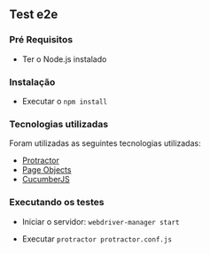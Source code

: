 ## Test e2e

### Pré Requisitos

- Ter o Node.js instalado

### Instalação

- Executar o ```npm install```

### Tecnologias utilizadas

Foram utilizadas as seguintes tecnologias utilizadas:

* [Protractor](https://www.protractortest.org/#/)
* [Page Objects](https://www.protractortest.org/#/page-objects)
* [CucumberJS](https://github.com/cucumber/cucumber-js)

### Executando os testes

- Iniciar o servidor: ```webdriver-manager start```

- Executar ```protractor protractor.conf.js```
 
